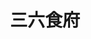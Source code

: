 ---
title: "三六食府"
description: "三六食府"
layout: shop
keywords:
  - 美食競賽
  - 台灣美食
  - 美食精選
datePublished: "2025-06-30"
dateModified: "2025-07-03"
city: "台北市"
district: "大安區"
address: "台北市大安區師大路92巷13號"
phone: "0227785899"
geo: "25.022770935500752, 121.52747976160077"
google_map: "https://maps.app.goo.gl/ugsFgGTdWaN53mbb8"
footinder: "https://footinder.com.tw/%E5%8F%B0%E5%8C%97%E5%B8%82%E5%A4%A7%E5%AE%89%E5%8D%80/7857/"
official: "https://www.facebook.com/36kitchen/"
award:
  - name: "500盤"
    year: "2024"
    entries:
      - dishes:
          - "花膠火瞳砂鍋燉土雞"
          - "芝麻脆鱔"
          - "香酥芋泥鴨"

---